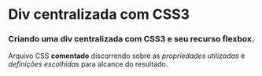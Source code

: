 # Div centralizada com CSS3  
### Criando uma div centralizada com CSS3 e seu recurso flexbox.  
Arquivo CSS **comentado** discorrendo sobre as _propriedades utilizadas_ e _definições escolhidas_ para alcance do resultado.  
